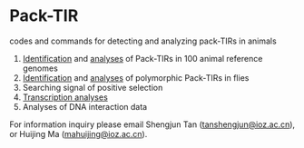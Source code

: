 # Pack-TIR
codes and commands for detecting and analyzing pack-TIRs in animals
1. [Identification](Pack-TIR_reference_genomes) and [analyses](simulation_for_microhomology) of Pack-TIRs in 100 animal reference genomes
2. [Identification](Pack-TIR_flies) and [analyses](phylogenetic_tree) of polymorphic Pack-TIRs in flies
3. Searching signal of positive selection
4. [Transcription analyses](transcriptome)
5. Analyses of DNA interaction data

For information inquiry please email Shengjun Tan (tanshengjun@ioz.ac.cn), or Huijing Ma (mahuijing@ioz.ac.cn).
